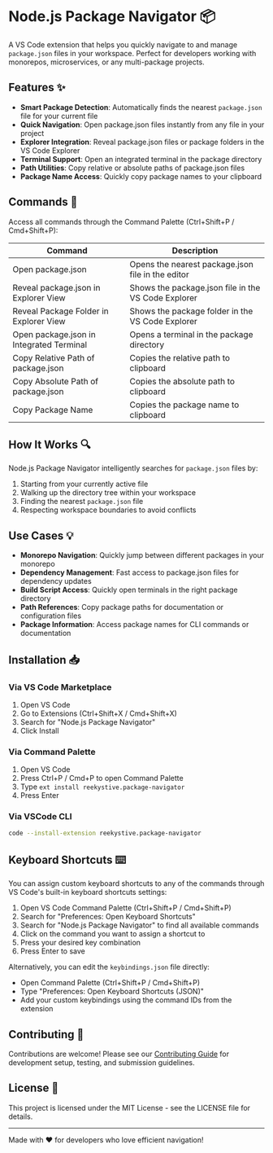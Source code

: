 # Node.js Package Navigator 📦

A VS Code extension that helps you quickly navigate to and manage `package.json` files in your workspace. Perfect for developers working with monorepos, microservices, or any multi-package projects.

## Features ✨

- **Smart Package Detection**: Automatically finds the nearest `package.json` file for your current file
- **Quick Navigation**: Open package.json files instantly from any file in your project
- **Explorer Integration**: Reveal package.json files or package folders in the VS Code Explorer
- **Terminal Support**: Open an integrated terminal in the package directory
- **Path Utilities**: Copy relative or absolute paths of package.json files
- **Package Name Access**: Quickly copy package names to your clipboard

## Commands 🚀

Access all commands through the Command Palette (Ctrl+Shift+P / Cmd+Shift+P):

| Command                                  | Description                                         |
| ---------------------------------------- | --------------------------------------------------- |
| Open package.json                        | Opens the nearest package.json file in the editor   |
| Reveal package.json in Explorer View     | Shows the package.json file in the VS Code Explorer |
| Reveal Package Folder in Explorer View   | Shows the package folder in the VS Code Explorer    |
| Open package.json in Integrated Terminal | Opens a terminal in the package directory           |
| Copy Relative Path of package.json       | Copies the relative path to clipboard               |
| Copy Absolute Path of package.json       | Copies the absolute path to clipboard               |
| Copy Package Name                        | Copies the package name to clipboard                |

## How It Works 🔍

Node.js Package Navigator intelligently searches for `package.json` files by:

1. Starting from your currently active file
2. Walking up the directory tree within your workspace
3. Finding the nearest `package.json` file
4. Respecting workspace boundaries to avoid conflicts

## Use Cases 💡

- **Monorepo Navigation**: Quickly jump between different packages in your monorepo
- **Dependency Management**: Fast access to package.json files for dependency updates
- **Build Script Access**: Quickly open terminals in the right package directory
- **Path References**: Copy package paths for documentation or configuration files
- **Package Information**: Access package names for CLI commands or documentation

## Installation 📥

### Via VS Code Marketplace

1. Open VS Code
2. Go to Extensions (Ctrl+Shift+X / Cmd+Shift+X)
3. Search for "Node.js Package Navigator"
4. Click Install

### Via Command Palette

1. Open VS Code
2. Press Ctrl+P / Cmd+P to open Command Palette
3. Type `ext install reekystive.package-navigator`
4. Press Enter

### Via VSCode CLI

```bash
code --install-extension reekystive.package-navigator
```

## Keyboard Shortcuts ⌨️

You can assign custom keyboard shortcuts to any of the commands through VS Code's built-in keyboard shortcuts settings:

1. Open VS Code Command Palette (Ctrl+Shift+P / Cmd+Shift+P)
2. Search for "Preferences: Open Keyboard Shortcuts"
3. Search for "Node.js Package Navigator" to find all available commands
4. Click on the command you want to assign a shortcut to
5. Press your desired key combination
6. Press Enter to save

Alternatively, you can edit the `keybindings.json` file directly:

- Open Command Palette (Ctrl+Shift+P / Cmd+Shift+P)
- Type "Preferences: Open Keyboard Shortcuts (JSON)"
- Add your custom keybindings using the command IDs from the extension

## Contributing 🤝

Contributions are welcome! Please see our [Contributing Guide](CONTRIBUTING.md) for development setup, testing, and submission guidelines.

## License 📄

This project is licensed under the MIT License - see the LICENSE file for details.

---

Made with ❤️ for developers who love efficient navigation!
